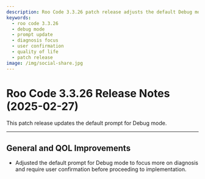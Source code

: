 ```yaml
---
description: Roo Code 3.3.26 patch release adjusts the default Debug mode prompt to focus on diagnosis and require user confirmation before implementation.
keywords:
  - roo code 3.3.26
  - debug mode
  - prompt update
  - diagnosis focus
  - user confirmation
  - quality of life
  - patch release
image: /img/social-share.jpg
---
```


# Roo Code 3.3.26 Release Notes (2025-02-27)

This patch release updates the default prompt for Debug mode.

---

## General and QOL Improvements

*   Adjusted the default prompt for Debug mode to focus more on diagnosis and require user confirmation before proceeding to implementation.